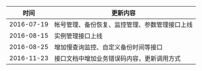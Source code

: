 
| 时间| 更新内容 | 
|---------|---------|
| 2016-07-19 | 帐号管理、备份恢复、监控管理、参数管理接口上线 | 
| 2016-08-15 | 实例管理接口上线 | 
| 2016-08-25 | 增加慢查询监控、自定义备份时间等接口 | 
| 2016-11-23 | 接口文档中增加业务错误码内容，更新调用方式 | 